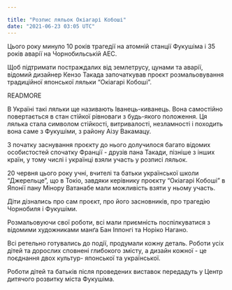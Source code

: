 ```yaml
---

title: "Розпис ляльок Окіагарі Кобоші"
date: "2021-06-23 03:05 UTC"
---
```



Цього року минуло 10 років трагедії на атомній станції Фукушіма і 35 років
аварії на Чорнобильській АЕС.

Щоб підтримати постраждалих від землетрусу, цунами та аварії, відомий дизайнер
Кензо Такада започаткував проєкт розмальовування традиційної японської ляльки
“Окіагарі Кобоші”. 

READMORE

В Україні такі ляльки ще називають  Іванець-киванець. Вона
самостійно повертається в стан стійкої рівноваги з будь-якого положення.  Ця
лялька стала символом стійкості, витривалості, незламності і походить вона саме
з Фукушіми, з району Аізу Вакамацу.

З початку заснування проєкту до нього долучилося багато відомих особистостей
спочатку Франції - друзів пана Такади, пізніше з інших країн, у тому числі і
українці взяли участь у розписі ляльок.

20 червня цього року учні, вчителі та батьки української школи “Джерельце”,  що
в Токіо, завдяки  керівнику проєкту “Окіагарі Кобоші” в Японії пану Мінору
Ватанабе мали можливість взяти у ньому участь.

Діти дізнались про сам проєкт, про його засновників, про трагедію Чорнобиля і
Фукушіми.

Розмальовуючи свої роботи, всі мали приємність поспілкуватися з відомими
художниками манґа Бан Іппонгі та Норіко Нагано. 

Всі ретельно готувались до події, продумали кожну деталь. Роботи усіх дітей та
дорослих сповнені глибокого змісту, а дизайн кожної - це поєднання двох
культур- японської та української. 

Роботи дітей та батьків після проведених виставок передадуть у Центр дитячого
розвитку міста Фукушіма.

